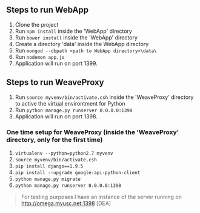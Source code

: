 ## Steps to run WebApp
1. Clone the project
2. Run `npm install` inside the 'WebApp' directory
3. Run `bower install` inside the 'WebApp' directory
4. Create a directory 'data' inside the WebApp directory
5. Run `mongod --dbpath <path to WebApp directory>\data\`
6. Run `nodemon app.js`
7. Application will run on port 1399.

## Steps to run WeaveProxy
1. Run `source myvenv/bin/activate.csh` inside the 'WeaveProxy' directory to active the virtual environtment for Python
2. Run `python manage.py runserver 0.0.0.0:1398`
3. Application will run on port 1398.

### One time setup for WeaveProxy (inside the 'WeaveProxy' directory, only for the first time)
1. `virtualenv --python=python2.7 myvenv`
2. `source myvenv/bin/activate.csh`
3. `pip install django==1.9.5`
4. `pip install --upgrade google-api-python-client`
5. `python manage.py migrate`
6. `python manage.py runserver 0.0.0.0:1398`

> For testing purposes I have an instance of the server running on http://omega.myusc.net:1398 [DEA]

